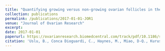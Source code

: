 ```yaml
---
title: "Quantifying growing versus non-growing ovarian follicles in the mouse"
collection: publications
permalink: /publications/2017-01-01-JOR1
venue: "Journal of Ovarian Research"
excerpt:
date: 2017-01-01
paperurl: https://ovarianresearch.biomedcentral.com/track/pdf/10.1186/s13048-016-0296-x?site=ovarianresearch.biomedcentral.com
citation: 'Uslu, B., Conca Dioguardi, C., Haynes, M., Miao, D-Q., Kurus, M., Hoffman, G., Johnson, J. (2017). "Quantifying growing versus non-growing ovarian follicles in the mouse." <i>Journal of Ovarian Research</i>. 10, 1-11.'
---
```


